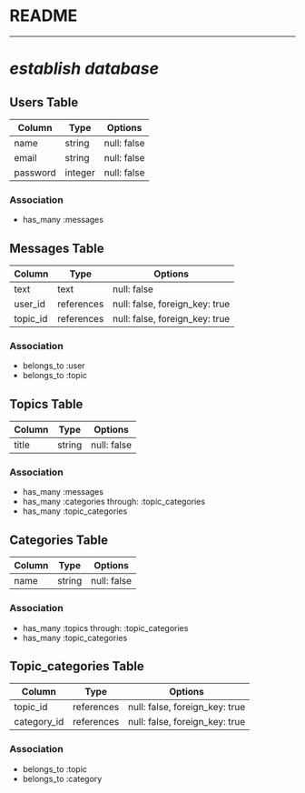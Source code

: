 # README

***
# *establish database*

## Users Table
|Column|Type|Options|
|------|----|-------|
|name|string|null: false|
|email|string|null: false|
|password|integer|null: false|
### Association
- has_many :messages


## Messages Table
|Column|Type|Options|
|------|----|-------|
|text|text|null: false|
|user_id|references|null: false, foreign_key: true|
|topic_id|references|null: false, foreign_key: true|
### Association
- belongs_to :user
- belongs_to :topic


## Topics Table
|Column|Type|Options|
|------|----|-------|
|title|string|null: false|
### Association
- has_many :messages
- has_many :categories through: :topic_categories
- has_many :topic_categories


## Categories Table
|Column|Type|Options|
|------|----|-------|
|name|string|null: false|
### Association
- has_many :topics through: :topic_categories
- has_many :topic_categories


## Topic_categories Table
|Column|Type|Options|
|------|----|-------|
|topic_id|references|null: false, foreign_key: true|
|category_id|references|null: false, foreign_key: true|
### Association
- belongs_to :topic
- belongs_to :category